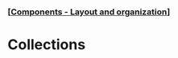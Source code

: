 ### [[Components - Layout and organization](./translated-human-interface-guidelines-markdown/components/layout-and-organization.md)]  
  
# **Collections**  

